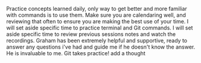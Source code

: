 Practice concepts learned daily, only way to get better and more familiar with commands is to use them.
Make sure you are calendaring well, and reviewing that often to ensure you are making the best use of your time.
I will set aside specific time to practice terminal and Git commands.
I will set aside specific time to review previous sessions notes and watch the recordings.
Graham has been extremely helpful and supportive, ready to answer any questions i've had and guide me if he doesn't know the answer. He is invaluable to me.
Git takes practice!
add a thought 
